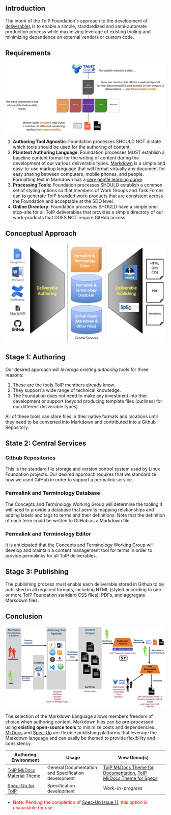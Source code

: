 ## Introduction
The intent of the ToIP Foundation's approach to the development of [deliverables](./work_products.md) is to enable a simple, standardized and semi-automate production process while maximizing leverage of existing tooling and minimizing dependence on external vendors or custom code.

## Requirements

![challenge](../_images/process/process-challenge.png)

1. **Authoring Tool Agnostic**: Foundation processes SHOULD NOT dictate which tools should be used for the authoring of content.
2. **Plaintext Authoring Language**: Foundation processes MUST establish a baseline content format for the writing of content during the development of our various deliverable types. [Markdown](https://www.markdownguide.org/) is a simple and easy-to-use markup language that will format virtually any document for easy sharing between computers, mobile phones, and people. Formatting text in Markdown has a [very gentle learning curve](https://www.markdowntutorial.com/).
3. **Processing Tools**: Foundation processes SHOULD establish a common set of styling options so that members of Work Groups and Task Forces can to generate ToIP branded work-products that are consistent across the Foundation and acceptable at the SDO level.
4. **Online Directory**: Foundation processes SHOULD have a simple one-stop-site for all ToIP deliverables that provides a simple directory of our work-products that DOES NOT require GitHub access.

## Conceptual Approach

![concepts](../_images/process/process-concepts.png)

## Stage 1: Authoring
Our desired approach will *leverage existing authoring tools* for three reasons:

1. These are the tools ToIP members already know.
2. They support a wide range of technical knowledge.
3. The Foundation does not need to make any investment into their development or support (beyond producing template files (outlines) for our different deliverable types).

All of these tools can store files in their native formats and locations until they need to be converted into Markdown and contributed into a Github Repository.

## State 2: Central Services

### Github Repositories
This is the standard file storage and version control system used by Linux Foundation projects. Our desired approach requires that we standardize how we used GitHub in order to support a permalink service.

### Permalink and Terminology Database
The Concepts and Terminology Working Group will determine the   tooling it will need to provide a database that permits mapping relationships and adding labels and tags to terms and their definitions. Note that the definition of each term could be written to GitHub as a Markdown file.

### Permalink and Terminology Editor
It is anticipated that the Concepts and Terminology Working Group  will develop and maintain a content management tool for terms in order to provide permalinks for all ToIP deliverables.

## Stage 3: Publishing
The publishing process must enable each deliverable stored in Github to be published in all required formats, including HTML (styled according to one or more ToIP Foundation standard CSS files), PDFs, and aggregate Markdown files.

## Conclusion

![vision](../_images/process/process-vision.png)

The selection of the Markdown Language allows members freedom of choice when authoring content.  Markdown files can be pre-processed using **existing open-source tools** to minimize costs and dependencies. [MkDocs](https://www.mkdocs.org/) and [Spec-Up](https://identity.foundation/spec-up/) are flexible publishing platforms that leverage the Markdown language and can easily be themed to provide flexibility and consistency.

| Authoring Environment | Usage | View Demo(s) |
| --- | --- | --- |
| [ToIP MkDocs Material Theme](https://github.com/trustoverip/mkdocs-material) | General Documentation and Specification development | [ToIP MkDocs Theme for Documentation](https://trustoverip.github.io/deliverables/), [ToIP MkDocs Theme for Specs](https://squidfunk.github.io/toip-demo-spec/) |
| [Spec-Up for ToIP](https://github.com/decentralized-identity/spec-up) | Specification development | _Work-in-progress_ |

* <font color="red">Note: Pending the completion of [Spec-Up Issue 11](https://github.com/decentralized-identity/spec-up/issues/11), this option is unavailable for use.</font>
